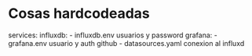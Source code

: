 # Cosas hardcodeadas
services:
  influxdb:
    - influxdb.env usuarios y password
  grafana:
    - grafana.env usuario y auth github
    - datasources.yaml conexion al influxd
